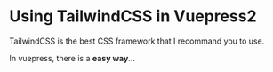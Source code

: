 # Using TailwindCSS in Vuepress2
TailwindCSS is the best CSS framework that I recommand you to use.

In vuepress, there is a **easy way**...